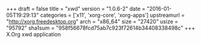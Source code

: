 +++
draft = false
title = "xwd"
version = "1.0.6-2"
date = "2016-01-05T19:29:13"
categories = ['x11', 'xorg-core', 'xorg-apps']
upstreamurl = "http://xorg.freedesktop.org"
arch = "x86_64"
size = "27420"
usize = "95792"
sha1sum = "958f56678fcd75ab7c923f72614b34408338498c"
+++
X.Org xwd application